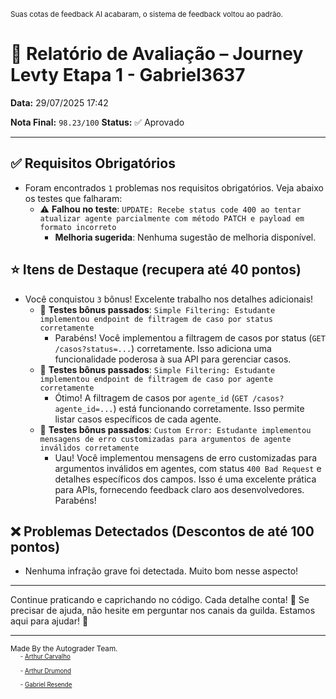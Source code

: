 <sup>Suas cotas de feedback AI acabaram, o sistema de feedback voltou ao padrão.</sup>

# 🧪 Relatório de Avaliação – Journey Levty Etapa 1 - Gabriel3637

**Data:** 29/07/2025 17:42

**Nota Final:** `98.23/100`
**Status:** ✅ Aprovado

---
## ✅ Requisitos Obrigatórios
- Foram encontrados `1` problemas nos requisitos obrigatórios. Veja abaixo os testes que falharam:
  - ⚠️ **Falhou no teste**: `UPDATE: Recebe status code 400 ao tentar atualizar agente parcialmente com método PATCH e payload em formato incorreto`
    - **Melhoria sugerida**: Nenhuma sugestão de melhoria disponível.

## ⭐ Itens de Destaque (recupera até 40 pontos)
- Você conquistou `3` bônus! Excelente trabalho nos detalhes adicionais!
  - 🌟 **Testes bônus passados**: `Simple Filtering: Estudante implementou endpoint de filtragem de caso por status corretamente`
    - Parabéns! Você implementou a filtragem de casos por status (`GET /casos?status=...`) corretamente. Isso adiciona uma funcionalidade poderosa à sua API para gerenciar casos.
  - 🌟 **Testes bônus passados**: `Simple Filtering: Estudante implementou endpoint de filtragem de caso por agente corretamente`
    - Ótimo! A filtragem de casos por `agente_id` (`GET /casos?agente_id=...`) está funcionando corretamente. Isso permite listar casos específicos de cada agente.
  - 🌟 **Testes bônus passados**: `Custom Error: Estudante implementou mensagens de erro customizadas para argumentos de agente inválidos corretamente`
    - Uau! Você implementou mensagens de erro customizadas para argumentos inválidos em agentes, com status `400 Bad Request` e detalhes específicos dos campos. Isso é uma excelente prática para APIs, fornecendo feedback claro aos desenvolvedores. Parabéns!

## ❌ Problemas Detectados (Descontos de até 100 pontos)
- Nenhuma infração grave foi detectada. Muito bom nesse aspecto!

---
Continue praticando e caprichando no código. Cada detalhe conta! 💪
Se precisar de ajuda, não hesite em perguntar nos canais da guilda. Estamos aqui para ajudar! 🤝

---
<sup>Made By the Autograder Team.</sup><br>&nbsp;&nbsp;&nbsp;&nbsp;<sup><sup>- [Arthur Carvalho](https://github.com/ArthurCRodrigues)</sup></sup><br>&nbsp;&nbsp;&nbsp;&nbsp;<sup><sup>- [Arthur Drumond](https://github.com/drumondpucminas)</sup></sup><br>&nbsp;&nbsp;&nbsp;&nbsp;<sup><sup>- [Gabriel Resende](https://github.com/gnvr29)</sup></sup>